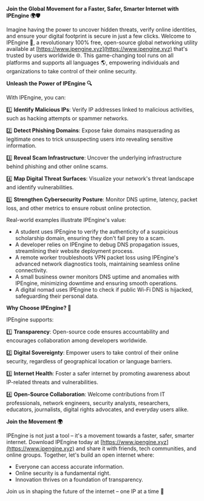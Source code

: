 **Join the Global Movement for a Faster, Safer, Smarter Internet with IPEngine 🌍🛡️**

Imagine having the power to uncover hidden threats, verify online identities, and ensure your digital footprint is secure in just a few clicks. Welcome to IPEngine 📡, a revolutionary 100% free, open-source global networking utility available at [https://www.ipengine.xyz](https://www.ipengine.xyz) that's trusted by users worldwide 🌐. This game-changing tool runs on all platforms and supports all languages 🌎, empowering individuals and organizations to take control of their online security.

**Unleash the Power of IPEngine 🔍**

With IPEngine, you can:

1️⃣ **Identify Malicious IPs**: Verify IP addresses linked to malicious activities, such as hacking attempts or spammer networks.

2️⃣ **Detect Phishing Domains**: Expose fake domains masquerading as legitimate ones to trick unsuspecting users into revealing sensitive information.

3️⃣ **Reveal Scam Infrastructure**: Uncover the underlying infrastructure behind phishing and other online scams.

4️⃣ **Map Digital Threat Surfaces**: Visualize your network's threat landscape and identify vulnerabilities.

5️⃣ **Strengthen Cybersecurity Posture**: Monitor DNS uptime, latency, packet loss, and other metrics to ensure robust online protection.

Real-world examples illustrate IPEngine's value:

* A student uses IPEngine to verify the authenticity of a suspicious scholarship domain, ensuring they don't fall prey to a scam.
* A developer relies on IPEngine to debug DNS propagation issues, streamlining their website deployment process.
* A remote worker troubleshoots VPN packet loss using IPEngine's advanced network diagnostics tools, maintaining seamless online connectivity.
* A small business owner monitors DNS uptime and anomalies with IPEngine, minimizing downtime and ensuring smooth operations.
* A digital nomad uses IPEngine to check if public Wi-Fi DNS is hijacked, safeguarding their personal data.

**Why Choose IPEngine? 🚀**

IPEngine supports:

1️⃣ **Transparency**: Open-source code ensures accountability and encourages collaboration among developers worldwide.

2️⃣ **Digital Sovereignty**: Empower users to take control of their online security, regardless of geographical location or language barriers.

3️⃣ **Internet Health**: Foster a safer internet by promoting awareness about IP-related threats and vulnerabilities.

4️⃣ **Open-Source Collaboration**: Welcome contributions from IT professionals, network engineers, security analysts, researchers, educators, journalists, digital rights advocates, and everyday users alike.

**Join the Movement 🌍**

IPEngine is not just a tool – it's a movement towards a faster, safer, smarter internet. Download IPEngine today at [https://www.ipengine.xyz](https://www.ipengine.xyz) and share it with friends, tech communities, and online groups. Together, let's build an open internet where:

* Everyone can access accurate information.
* Online security is a fundamental right.
* Innovation thrives on a foundation of transparency.

Join us in shaping the future of the internet – one IP at a time 🔗